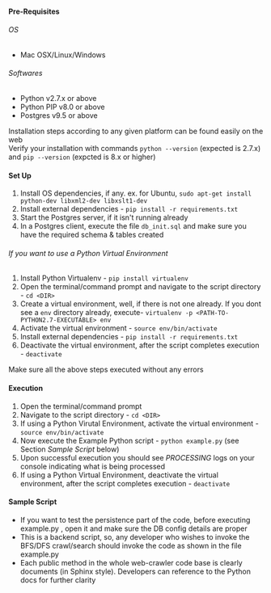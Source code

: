 #### Pre-Requisites
###### OS
* Mac OSX/Linux/Windows

###### Softwares
* Python v2.7.x or above  
* Python PIP v8.0 or above  
* Postgres v9.5 or above  

Installation steps according to any given platform can be found easily on the web  
Verify your installation with commands `python --version` (expected is 2.7.x) and `pip --version` (expcted is 8.x or higher)

#### Set Up
1. Install OS dependencies, if any. ex. for Ubuntu, `sudo apt-get install python-dev libxml2-dev libxslt1-dev`  
2. Install external dependencies - `pip install -r requirements.txt`  
3. Start the Postgres server, if it isn't running already  
4. In a Postgres client, execute the file `db_init.sql` and make sure you have the required schema & tables created

###### If you want to use a Python Virtual Environment
1. Install Python Virtualenv - `pip install virtualenv`  
2. Open the terminal/command prompt and navigate to the script directory - `cd <DIR>`  
3. Create a virtual environment, well, if there is not one already. If you dont see a `env` directory already, execute- `virtualenv -p <PATH-TO-PYTHON2.7-EXECUTABLE> env`  
4. Activate the virtual environment - `source env/bin/activate`  
5. Install external dependencies - `pip install -r requirements.txt`  
6. Deactivate the virtual environment, after the script completes execution - `deactivate`  

Make sure all the above steps executed without any errors  

#### Execution
1. Open the terminal/command prompt  
2. Navigate to the script directory - `cd <DIR>`  
3. If using a Python Virutal Environment, activate the virtual environment - `source env/bin/activate`
4. Now execute the Example Python script - `python example.py` (see Section _Sample Script_ below)  
5. Upon successful execution you should see _PROCESSING_ logs on your console indicating what is being processed
6. If using a Python Virtual Environment, deactivate the virtual environment, after the script completes execution - `deactivate`

#### Sample Script
* If you want to test the persistence part of the code, before executing example.py , open it and make sure the DB config details are proper  
* This is a backend script, so, any developer who wishes to invoke the BFS/DFS crawl/search should invoke the code as shown in the file example.py  
* Each public method in the whole web-crawler code base is clearly documents (in Sphinx style). Developers can reference to the Python docs for further clarity
